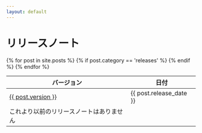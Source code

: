 ```yaml
---
layout: default
---
```


# リリースノート

<table>
  <thead>
    <tr>
      <th>バージョン</th>
      <th>日付</th>
    </tr>
  </thead>
  <tbody>
    {% for post in site.posts %}
      {% if post.category == 'releases' %}
        <tr>
          <td><a href="{{ post.url | relative_url }}">{{ post.version }}</a></td>
          <td>{{ post.release_date }}</td>
        </tr>
      {% endif %}
    {% endfor %}
    <tr>
      <td>これより以前のリリースノートはありません</td>
      <td></td>
    </tr>
  </tbody>
</table>
